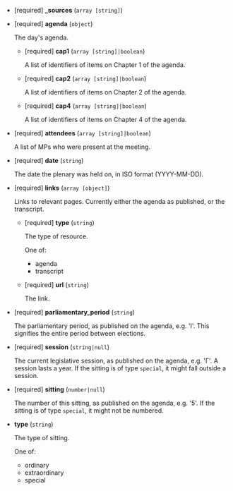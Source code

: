 * [required] **_sources** (`array [string]`)

* [required] **agenda** (`object`)

    The day's agenda.

    * [required] **cap1** (`array [string]|boolean`)

        A list of identifiers of items on Chapter 1 of the agenda.

    * [required] **cap2** (`array [string]|boolean`)

        A list of identifiers of items on Chapter 2 of the agenda.

    * [required] **cap4** (`array [string]|boolean`)

        A list of identifiers of items on Chapter 4 of the agenda.

* [required] **attendees** (`array [string]|boolean`)

    A list of MPs who were present at the meeting.

* [required] **date** (`string`)

    The date the plenary was held on, in ISO format (YYYY-MM-DD).

* [required] **links** (`array [object]`)

    Links to relevant pages. Currently either the agenda as published, or the transcript.

    * [required] **type** (`string`)

        The type of resource.

        One of:

        * agenda
        * transcript

    * [required] **url** (`string`)

        The link.

* [required] **parliamentary_period** (`string`)

    The parliamentary period, as published on the agenda, e.g. 'Ι'. This signifies the entire period between elections.

* [required] **session** (`string|null`)

    The current legislative session, as published on the agenda, e.g. 'Γ'. A session lasts a year. If the sitting is of type `special`, it might fall outside a session.

* [required] **sitting** (`number|null`)

    The number of this sitting, as published on the agenda, e.g. '5'. If the sitting is of type `special`, it might not be numbered.

* **type** (`string`)

    The type of sitting.

    One of:

    * ordinary
    * extraordinary
    * special

